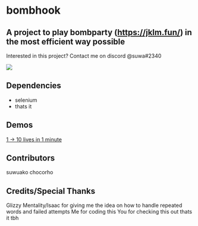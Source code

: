 # bombhook
## A project to play bombparty (https://jklm.fun/) in the most efficient way possible

Interested in this project? Contact me on discord @suwa#2340

<img src="https://cdn.discordapp.com/attachments/879261281473937451/996136411742871572/demo.gif">

## Dependencies

 - selenium 
 - thats it

## Demos

<a href="https://www.youtube.com/watch?v=9OiR680KXfU">1 -> 10 lives in 1 minute<a>

## Contributors

suwuako
chocorho

## Credits/Special Thanks
Glizzy Mentality/Isaac for giving me the idea on how to handle repeated words and failed attempts
Me for coding this
You for checking this out 
thats it tbh
